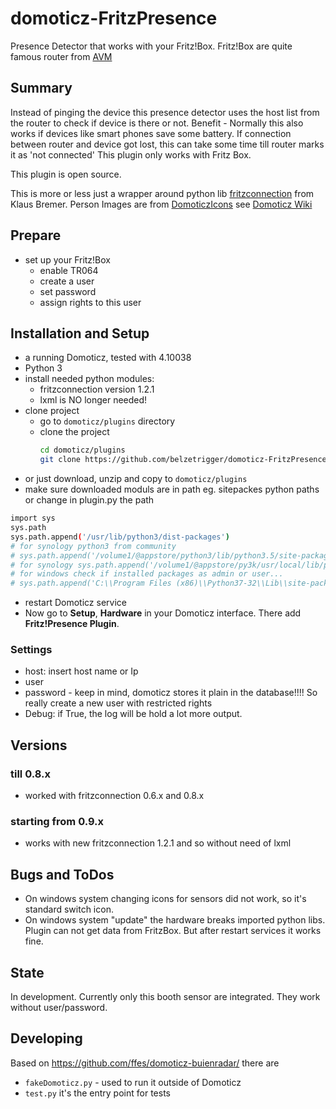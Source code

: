 # domoticz-FritzPresence
Presence Detector that works with your Fritz!Box. Fritz!Box are quite famous router from [AVM](https://en.avm.de/)

## Summary
Instead of pinging the device this presence detector uses the host list from the router to check if device is there or not. 
Benefit - Normally this also works if devices like smart phones save some battery. If connection between router and device got lost, this can take some time till router marks it as 'not connected'
This plugin only works with Fritz Box. 

This plugin is open source.

This is more or less just a wrapper around python lib [fritzconnection](https://github.com/kbr/fritzconnection) from Klaus Bremer.
Person Images are from [DomoticzIcons](https://drive.google.com/folderview?id=0B-ZLFoCiqzMRSkFaaWdHV1Qxbm8&usp=sharing) see [Domoticz Wiki](https://www.domoticz.com/wiki/Custom_icons_for_webinterface)

## Prepare
- set up your Fritz!Box
  - enable TR064
  - create a user
  - set password
  - assign rights to this user
  
## Installation and Setup
- a running Domoticz, tested with 4.10038
- Python 3
- install needed python modules:
    - fritzconnection version 1.2.1
    - lxml is NO longer needed!
- clone project
    - go to `domoticz/plugins` directory 
    - clone the project
        ```bash
        cd domoticz/plugins
        git clone https://github.com/belzetrigger/domoticz-FritzPresence.git
        ```
- or just download, unzip and copy to `domoticz/plugins` 
- make sure downloaded moduls are in path eg. sitepackes python paths or change in plugin.py the path
```bash
import sys
sys.path
sys.path.append('/usr/lib/python3/dist-packages')
# for synology python3 from community
# sys.path.append('/volume1/@appstore/python3/lib/python3.5/site-packages')
# for synology sys.path.append('/volume1/@appstore/py3k/usr/local/lib/python3.5/site-packages')
# for windows check if installed packages as admin or user...
# sys.path.append('C:\\Program Files (x86)\\Python37-32\\Lib\\site-packages')
```
- restart Domoticz service
- Now go to **Setup**, **Hardware** in your Domoticz interface. There add
**Fritz!Presence Plugin**.
### Settings
   - host: insert host name or Ip
   - user
   - password - keep in mind, domoticz stores it plain in the database!!!!
     So really create a new user with restricted rights
   - Debug: if True, the log will be hold a lot more output.

## Versions
### till 0.8.x
- worked with fritzconnection 0.6.x and 0.8.x
  
### starting from 0.9.x
- works with new fritzconnection 1.2.1 and so without need of lxml

## Bugs and ToDos
- On windows system changing icons for sensors did not work, so it's standard switch icon.
- On windows system "update" the hardware breaks imported python libs. Plugin can not get data from FritzBox. But after restart services it works fine.

## State
In development. Currently only this booth sensor are integrated. They work without user/password.

## Developing
Based on https://github.com/ffes/domoticz-buienradar/ there are
 -  `fakeDomoticz.py` - used to run it outside of Domoticz
 -  `test.py` it's the entry point for tests




